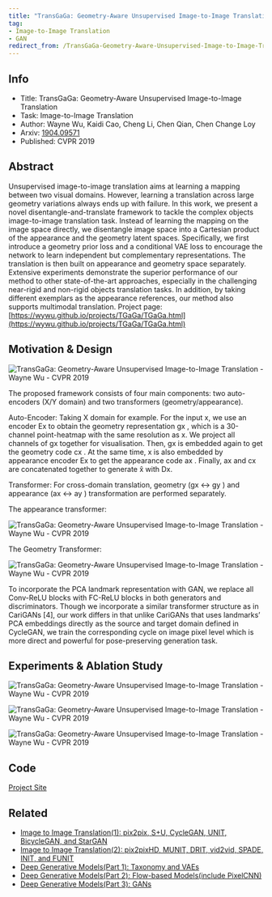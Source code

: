 ```yaml
---
title: "TransGaGa: Geometry-Aware Unsupervised Image-to-Image Translation - Wayne Wu - CVPR 2019"
tag:
- Image-to-Image Translation
- GAN
redirect_from: /TransGaGa-Geometry-Aware-Unsupervised-Image-to-Image-Translation-Wayne-Wu-CVPR-2019.html
---
```




## Info

- Title: TransGaGa: Geometry-Aware Unsupervised Image-to-Image Translation
- Task: Image-to-Image Translation
- Author: Wayne Wu, Kaidi Cao, Cheng Li, Chen Qian, Chen Change Loy
- Arxiv: [1904.09571](https://arxiv.org/abs/1904.09571)
- Published: CVPR 2019


## Abstract

Unsupervised image-to-image translation aims at learning a mapping between two visual domains. However, learning a translation across large geometry variations always ends up with failure. In this work, we present a novel disentangle-and-translate framework to tackle the complex objects image-to-image translation task. Instead of learning the mapping on the image space directly, we disentangle image space into a Cartesian product of the appearance and the geometry latent spaces. Specifically, we first introduce a geometry prior loss and a conditional VAE loss to encourage the network to learn independent but complementary representations. The translation is then built on appearance and geometry space separately. Extensive experiments demonstrate the superior performance of our method to other state-of-the-art approaches, especially in the challenging near-rigid and non-rigid objects translation tasks. In addition, by taking different exemplars as the appearance references, our method also supports multimodal translation. Project page: [https://wywu.github.io/projects/TGaGa/TGaGa.html](https://wywu.github.io/projects/TGaGa/TGaGa.html)

## Motivation & Design
![TransGaGa: Geometry-Aware Unsupervised Image-to-Image Translation - Wayne Wu - CVPR 2019](https://i.imgur.com/XWB3EtS.png)

<script async src="https://pagead2.googlesyndication.com/pagead/js/adsbygoogle.js"></script>
<ins class="adsbygoogle"
     style="display:block; text-align:center;"
     data-ad-layout="in-article"
     data-ad-format="fluid"
     data-ad-client="ca-pub-4466575858054752"
     data-ad-slot="8787986126"></ins>
<script>
     (adsbygoogle = window.adsbygoogle || []).push({});
</script>

The proposed framework consists of four main components: two auto-encoders (X/Y domain) and two transformers (geometry/appearance). 

Auto-Encoder: Taking X domain for example. For the input x, we use an encoder Ex to obtain the
geometry representation gx , which is a 30-channel point-heatmap with the same resolution as x. We project all channels of gx together for visualisation. Then, gx is embedded again to get the geometry code cx . At the same time, x is also embedded by appearance encoder Ex to get the appearance code ax . Finally, ax  and cx are concatenated together to generate x̂ with Dx. 

Transformer: For cross-domain translation, geometry (gx ↔ gy ) and appearance (ax ↔ ay ) transformation are performed separately.

The appearance transformer:

![TransGaGa: Geometry-Aware Unsupervised Image-to-Image Translation - Wayne Wu - CVPR 2019](https://i.imgur.com/05CWyY3.png)


The Geometry Transformer:

![TransGaGa: Geometry-Aware Unsupervised Image-to-Image Translation - Wayne Wu - CVPR 2019](https://i.imgur.com/GXwB42B.png)

<script async src="https://pagead2.googlesyndication.com/pagead/js/adsbygoogle.js"></script>
<ins class="adsbygoogle"
     style="display:block; text-align:center;"
     data-ad-layout="in-article"
     data-ad-format="fluid"
     data-ad-client="ca-pub-4466575858054752"
     data-ad-slot="8787986126"></ins>
<script>
     (adsbygoogle = window.adsbygoogle || []).push({});
</script>

To incorporate the PCA landmark representation with GAN, we replace all Conv-ReLU blocks with FC-ReLU blocks in both generators and discriminators. Though we incorporate a similar transformer structure as in CariGANs [4], our work differs in that unlike CariGANs that uses landmarks’ PCA embeddings directly as the source and target domain defined in CycleGAN, we train the corresponding cycle on image pixel level which is more direct and powerful for pose-preserving generation task.


## Experiments & Ablation Study

![TransGaGa: Geometry-Aware Unsupervised Image-to-Image Translation - Wayne Wu - CVPR 2019](https://i.imgur.com/3svPF15.png)


![TransGaGa: Geometry-Aware Unsupervised Image-to-Image Translation - Wayne Wu - CVPR 2019](https://i.imgur.com/2zdJzAm.png)

<script async src="https://pagead2.googlesyndication.com/pagead/js/adsbygoogle.js"></script>
<ins class="adsbygoogle"
     style="display:block; text-align:center;"
     data-ad-layout="in-article"
     data-ad-format="fluid"
     data-ad-client="ca-pub-4466575858054752"
     data-ad-slot="8787986126"></ins>
<script>
     (adsbygoogle = window.adsbygoogle || []).push({});
</script>

![TransGaGa: Geometry-Aware Unsupervised Image-to-Image Translation - Wayne Wu - CVPR 2019](https://i.imgur.com/EuZDQvC.png)

## Code

[Project Site]([https://wywu.github.io/projects/TGaGa/TGaGa.html](https://wywu.github.io/projects/TGaGa/TGaGa.html))

## Related

- [Image to Image Translation(1): pix2pix, S+U, CycleGAN, UNIT, BicycleGAN, and StarGAN](https://arxivnote.ddlee.cn/Image-to-image-Translation-pix2pix-CycleGAN-UNIT-BicycleGAN-StarGAN.html)
- [Image to Image Translation(2): pix2pixHD, MUNIT, DRIT, vid2vid, SPADE, INIT, and FUNIT](https://arxivnote.ddlee.cn/Image-to-image-Translation-pix2pixHD-MUNIT-DRIT-vid2vid-SPADE-INIT-FUNIT.html)
- [Deep Generative Models(Part 1): Taxonomy and VAEs](https://arxivnote.ddlee.cn/Deep-Generative-Models-Taxonomy-VAE.html)
- [Deep Generative Models(Part 2): Flow-based Models(include PixelCNN)](https://arxivnote.ddlee.cn/Deep-Generative-Models-Flow-based-Models-PixelCNN.html)
- [Deep Generative Models(Part 3): GANs](https://arxivnote.ddlee.cn/Deep-Generative-Models-GAN-WGAN-SAGAN-StyleGAN-BigGAN.html)
